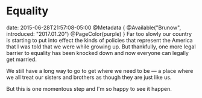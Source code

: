 # Equality
date: 2015-06-28T21:57:08-05:00
@Metadata {
  @Available("Brunow", introduced: "2017.01.20")
  @PageColor(purple)
}
Far too slowly our country is starting to put into effect the kinds of policies that represent the America that I was told that we were while growing up. But thankfully, one more legal barrier to equality has been knocked down and now everyone can legally get married.

We still have a long way to go to get where we need to be &mdash; a place where we all treat our sisters and brothers as though they are just like us. 

But this is one momentous step and I'm so happy to see it happen.
